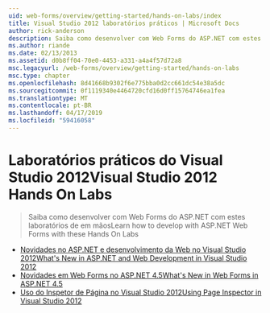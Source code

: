 ```yaml
---
uid: web-forms/overview/getting-started/hands-on-labs/index
title: Visual Studio 2012 laboratórios práticos | Microsoft Docs
author: rick-anderson
description: Saiba como desenvolver com Web Forms do ASP.NET com estes laboratórios de em mãos
ms.author: riande
ms.date: 02/13/2013
ms.assetid: d0b8ff04-70e0-4453-a331-a4a4f57d72a8
msc.legacyurl: /web-forms/overview/getting-started/hands-on-labs
msc.type: chapter
ms.openlocfilehash: 8d41668b9302f6e775bba0d2cc661dc54e38a5dc
ms.sourcegitcommit: 0f1119340e4464720cfd16d0ff15764746ea1fea
ms.translationtype: MT
ms.contentlocale: pt-BR
ms.lasthandoff: 04/17/2019
ms.locfileid: "59416058"
---
```

# <a name="visual-studio-2012-hands-on-labs"></a><span data-ttu-id="3218c-103">Laboratórios práticos do Visual Studio 2012</span><span class="sxs-lookup"><span data-stu-id="3218c-103">Visual Studio 2012 Hands On Labs</span></span>

> <span data-ttu-id="3218c-104">Saiba como desenvolver com Web Forms do ASP.NET com estes laboratórios de em mãos</span><span class="sxs-lookup"><span data-stu-id="3218c-104">Learn how to develop with ASP.NET Web Forms with these Hands On Labs</span></span>


- [<span data-ttu-id="3218c-105">Novidades no ASP.NET e desenvolvimento da Web no Visual Studio 2012</span><span class="sxs-lookup"><span data-stu-id="3218c-105">What's New in ASP.NET and Web Development in Visual Studio 2012</span></span>](whats-new-in-aspnet-and-web-development-in-visual-studio-2012.md)
- [<span data-ttu-id="3218c-106">Novidades em Web Forms no ASP.NET 4.5</span><span class="sxs-lookup"><span data-stu-id="3218c-106">What's New in Web Forms in ASP.NET 4.5</span></span>](whats-new-in-web-forms-in-aspnet-45.md)
- [<span data-ttu-id="3218c-107">Uso do Inspetor de Página no Visual Studio 2012</span><span class="sxs-lookup"><span data-stu-id="3218c-107">Using Page Inspector in Visual Studio 2012</span></span>](using-page-inspector-in-visual-studio-2012.md)
